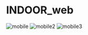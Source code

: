# INDOOR_web


![mobile](https://user-images.githubusercontent.com/96144481/149706417-8eb23910-d26d-4b99-a8c5-3a2d524d7468.png)
![mobile2](https://user-images.githubusercontent.com/96144481/149706425-7176fe71-308a-4d65-ad3a-c7b017b7013a.png)
![mobile3](https://user-images.githubusercontent.com/96144481/149706431-35a1eb02-757b-446c-9bce-87e44936b571.png)
